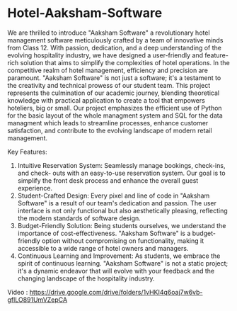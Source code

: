 # Hotel-Aaksham-Software
 We are thrilled to introduce "Aaksham Software" a revolutionary hotel management software meticulously crafted by a team of innovative minds from Class 12. With passion, dedication, and a deep understanding of the evolving hospitality industry, we have designed a user-friendly and feature-rich solution that aims to simplify the complexities of hotel operations. In the competitive realm of hotel management, efficiency and precision are paramount. "Aaksham Software" is not just a software; it's a testament to the creativity and technical prowess of our student team. This project represents the culmination of our academic journey, blending theoretical knowledge with practical application to create a tool that empowers hoteliers, big or small. Our project emphasizes the efficient use of Python for the basic layout of the whole managment system and SQL for the data managment which leads to streamline processes, enhance customer satisfaction, and contribute to the evolving landscape of modern retail management.
 
Key Features:

1. Intuitive Reservation System: Seamlessly manage bookings, check-ins, and check- outs with an easy-to-use reservation system. Our goal is to simplify the front desk process and enhance the overall guest experience.
2. Student-Crafted Design: Every pixel and line of code in "Aaksham Software" is a result of our team's dedication and passion. The user interface is not only functional but also aesthetically pleasing, reflecting the modern standards of software design.
3. Budget-Friendly Solution: Being students ourselves, we understand the importance of cost-effectiveness. "Aaksham Software" is a budget-friendly option without compromising on functionality, making it accessible to a wide range of hotel owners and managers.
4. Continuous Learning and Improvement: As students, we embrace the spirit of continuous learning. "Aaksham Software" is not a static project; it's a dynamic endeavor that will evolve with your feedback and the changing landscape of the hospitality industry.
   
Video : https://drive.google.com/drive/folders/1vHKI4q6oaj7w6vb-gflLO891UmVZepCA
